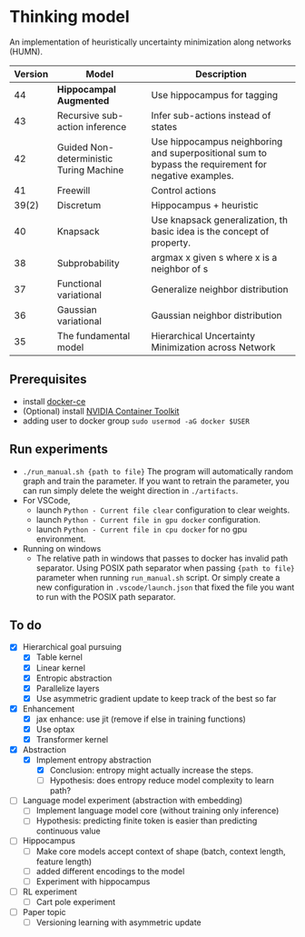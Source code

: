 # Thinking model

An implementation of heuristically uncertainty minimization along networks (HUMN).

| Version | Model                                   | Description                                                                                          |
| ------- | --------------------------------------- | ---------------------------------------------------------------------------------------------------- |
| 44      | **Hippocampal Augmented**               | Use hippocampus for tagging                                                                          |
| 43      | Recursive sub-action inference          | Infer sub-actions instead of states                                                                  |
| 42      | Guided Non-deterministic Turing Machine | Use hippocampus neighboring and superpositional sum to bypass the requirement for negative examples. |
| 41      | Freewill                                | Control actions                                                                                      |
| 39(2)   | Discretum                               | Hippocampus + heuristic                                                                              |
| 40      | Knapsack                                | Use knapsack generalization, th basic idea is the concept of property.                               |
| 38      | Subprobability                          | argmax x given s where x is a neighbor of s                                                          |
| 37      | Functional variational                  | Generalize neighbor distribution                                                                     |
| 36      | Gaussian variational                    | Gaussian neighbor distribution                                                                       |
| 35      | The fundamental model                   | Hierarchical Uncertainty Minimization across Network                                                 |

## Prerequisites

-   install [docker-ce](https://www.linode.com/docs/guides/installing-and-using-docker-on-ubuntu-and-debian/)
-   (Optional) install [NVIDIA Container Toolkit](https://docs.nvidia.com/datacenter/cloud-native/container-toolkit/install-guide.html#getting-started)
-   adding user to docker group `sudo usermod -aG docker $USER`

## Run experiments

-   `./run_manual.sh {path to file}` The program will automatically random graph and train the parameter. If you want to retrain the parameter, you can run simply delete the weight direction in `./artifacts`.
-   For VSCode,
    -   launch `Python - Current file clear` configuration to clear weights.
    -   launch `Python - Current file in gpu docker` configuration.
    -   launch `Python - Current file in cpu docker` for no gpu environment.
-   Running on windows
    -   The relative path in windows that passes to docker has invalid path separator. Using POSIX path separator when passing `{path to file}` parameter when running `run_manual.sh` script. Or simply create a new configuration in `.vscode/launch.json` that fixed the file you want to run with the POSIX path separator.

## To do

-   [x] Hierarchical goal pursuing
    -   [x] Table kernel
    -   [x] Linear kernel
    -   [x] Entropic abstraction
    -   [x] Parallelize layers
    -   [x] Use asymmetric gradient update to keep track of the best so far
-   [x] Enhancement
    -   [x] jax enhance: use jit (remove if else in training functions)
    -   [x] Use optax
    -   [x] Transformer kernel
-   [x] Abstraction
    -   [x] Implement entropy abstraction
        -   [x] Conclusion: entropy might actually increase the steps.
        -   [ ] Hypothesis: does entropy reduce model complexity to learn path?
-   [ ] Language model experiment (abstraction with embedding)
    -   [ ] Implement language model core (without training only inference)
    -   [ ] Hypothesis: predicting finite token is easier than predicting continuous value
-   [ ] Hippocampus
    -   [ ] Make core models accept context of shape (batch, context length, feature length)
    -   [ ] added different encodings to the model
    -   [ ] Experiment with hippocampus
-   [ ] RL experiment
    -   [ ] Cart pole experiment
-   [ ] Paper topic
    -   [ ] Versioning learning with asymmetric update
